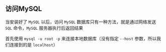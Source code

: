 ## 访问MySQL

当安装好了 ```MySQL``` 以后，访问 ```MySQL``` 数据库只有一种方法，就是通过网络发送 ```SQL``` 命令，```MySQL``` 服务器执行后返回结果

首先使用 ```mysql -u root -p``` 来连接本地数据库（没有指定 ```--host``` 参数，所以我们连接到的是 ```localhost```）
